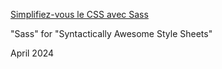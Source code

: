 [Simplifiez-vous le CSS avec Sass](https://openclassrooms.com/fr/courses/8069761-simplifiez-vous-le-css-avec-sass?)

"Sass" for "Syntactically Awesome Style Sheets"

April 2024
